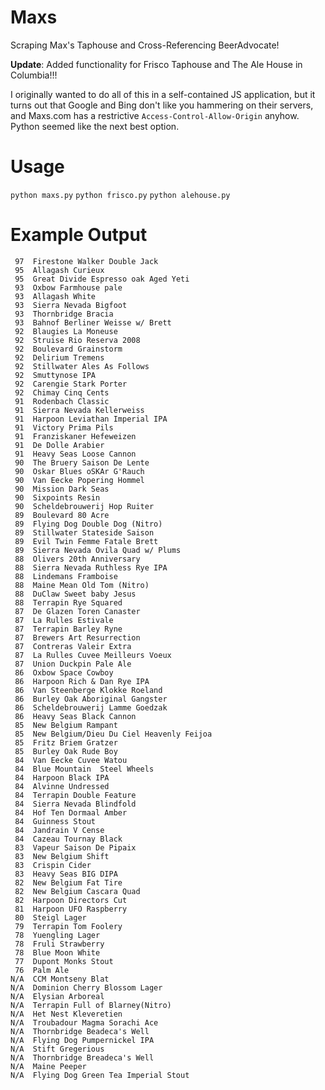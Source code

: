 Maxs
====

Scraping Max's Taphouse and Cross-Referencing BeerAdvocate!

**Update**: Added functionality for Frisco Taphouse and The Ale House in Columbia!!!

I originally wanted to do all of this in a self-contained JS application, but it turns out that Google and Bing don't like you hammering on their servers, and Maxs.com has a restrictive `Access-Control-Allow-Origin` anyhow.  Python seemed like the next best option.

Usage
====

`python maxs.py`
`python frisco.py`
`python alehouse.py`

Example Output
====
 
```
 97  Firestone Walker Double Jack
 95  Allagash Curieux
 95  Great Divide Espresso oak Aged Yeti
 93  Oxbow Farmhouse pale
 93  Allagash White
 93  Sierra Nevada Bigfoot
 93  Thornbridge Bracia
 93  Bahnof Berliner Weisse w/ Brett
 92  Blaugies La Moneuse 
 92  Struise Rio Reserva 2008
 92  Boulevard Grainstorm
 92  Delirium Tremens
 92  Stillwater Ales As Follows
 92  Smuttynose IPA
 92  Carengie Stark Porter
 92  Chimay Cinq Cents
 91  Rodenbach Classic
 91  Sierra Nevada Kellerweiss
 91  Harpoon Leviathan Imperial IPA
 91  Victory Prima Pils
 91  Franziskaner Hefeweizen
 91  De Dolle Arabier
 91  Heavy Seas Loose Cannon
 90  The Bruery Saison De Lente
 90  Oskar Blues oSKAr G'Rauch
 90  Van Eecke Popering Hommel
 90  Mission Dark Seas
 90  Sixpoints Resin
 90  Scheldebrouwerij Hop Ruiter
 89  Boulevard 80 Acre
 89  Flying Dog Double Dog (Nitro)
 89  Stillwater Stateside Saison
 89  Evil Twin Femme Fatale Brett
 89  Sierra Nevada Ovila Quad w/ Plums
 88  Olivers 20th Anniversary
 88  Sierra Nevada Ruthless Rye IPA
 88  Lindemans Framboise
 88  Maine Mean Old Tom (Nitro)
 88  DuClaw Sweet baby Jesus
 88  Terrapin Rye Squared
 87  De Glazen Toren Canaster
 87  La Rulles Estivale
 87  Terrapin Barley Ryne
 87  Brewers Art Resurrection
 87  Contreras Valeir Extra
 87  La Rulles Cuvee Meilleurs Voeux
 87  Union Duckpin Pale Ale
 86  Oxbow Space Cowboy
 86  Harpoon Rich & Dan Rye IPA
 86  Van Steenberge Klokke Roeland
 86  Burley Oak Aboriginal Gangster
 86  Scheldebrouwerij Lamme Goedzak
 86  Heavy Seas Black Cannon
 85  New Belgium Rampant
 85  New Belgium/Dieu Du Ciel Heavenly Feijoa
 85  Fritz Briem Gratzer
 85  Burley Oak Rude Boy
 84  Van Eecke Cuvee Watou
 84  Blue Mountain  Steel Wheels
 84  Harpoon Black IPA
 84  Alvinne Undressed
 84  Terrapin Double Feature
 84  Sierra Nevada Blindfold 
 84  Hof Ten Dormaal Amber
 84  Guinness Stout
 84  Jandrain V Cense
 84  Cazeau Tournay Black
 83  Vapeur Saison De Pipaix
 83  New Belgium Shift
 83  Crispin Cider
 83  Heavy Seas BIG DIPA 
 82  New Belgium Fat Tire
 82  New Belgium Cascara Quad
 82  Harpoon Directors Cut
 81  Harpoon UFO Raspberry
 80  Steigl Lager
 79  Terrapin Tom Foolery
 78  Yuengling Lager
 78  Fruli Strawberry
 78  Blue Moon White
 77  Dupont Monks Stout
 76  Palm Ale
N/A  CCM Montseny Blat
N/A  Dominion Cherry Blossom Lager
N/A  Elysian Arboreal
N/A  Terrapin Full of Blarney(Nitro)
N/A  Het Nest Kleveretien
N/A  Troubadour Magma Sorachi Ace
N/A  Thornbridge Beadeca's Well
N/A  Flying Dog Pumpernickel IPA
N/A  Stift Gregerious
N/A  Thornbridge Breadeca's Well
N/A  Maine Peeper
N/A  Flying Dog Green Tea Imperial Stout
```